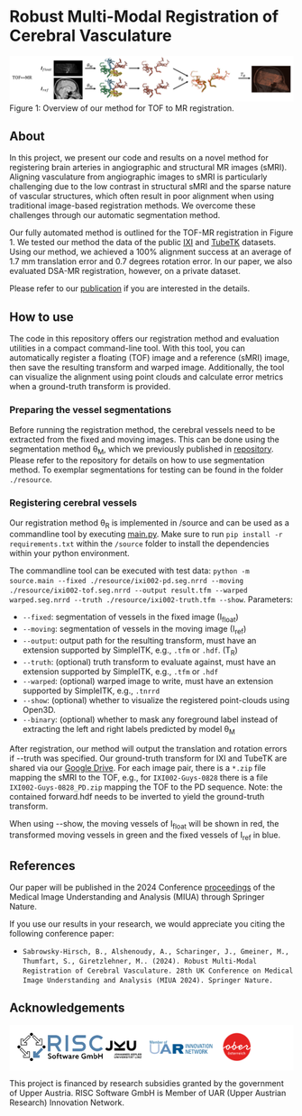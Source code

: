 # Robust Multi-Modal Registration of Cerebral Vasculature

![overview.png](resource%2Foverview.png)
Figure 1: Overview of our  method for TOF to MR registration.

## About

In this project, we present our code and results on a novel method for registering brain arteries in angiographic and structural MR images (sMRI). Aligning vasculature from angiographic images to sMRI is particularly challenging due to the low contrast in structural sMRI and the sparse nature of vascular structures, which often result in poor alignment when using traditional image-based registration methods. We overcome these challenges through our automatic segmentation method.

Our fully automated method is outlined for the TOF-MR registration in Figure 1. 
We tested our method the data of the public [IXI](https://brain-development.org/ixi-dataset/) and [TubeTK](https://public.kitware.com/Wiki/TubeTK/Data) datasets.
Using our method, we achieved a 100% alignment success at an average of 1.7 mm translation error and 0.7 degrees rotation error.
In our paper, we also evaluated DSA-MR registration, however, on a private dataset.

Please refer to our [publication](#References) if you are interested in the details.

## How to use

The code in this repository offers our registration method and evaluation utilities in a compact command-line tool. With this tool, you can automatically register a floating (TOF) image and a reference (sMRI) image, then save the resulting transform and warped image. Additionally, the tool can visualize the alignment using point clouds and calculate error metrics when a ground-truth transform is provided.


### Preparing the vessel segmentations

Before running the registration method, the cerebral vessels need to be extracted from the fixed and moving images. This can be done using the segmentation method &#952;<sub>M</sub>, which we previously published in [repository](https://github.com/risc-mi/cerebral-artery-annotation). Please refer to the repository for details on how to use segmentation method. To exemplar segmentations for testing can be found in the folder `./resource`.

### Registering cerebral vessels

Our registration method &#952;<sub>R</sub> is implemented in /source and can be used as a commandline tool by executing 
[main.py](source%2Fmain.py). Make sure to run ```pip install -r requirements.txt``` within the `/source` folder to install the dependencies within your python environment.

The commandline tool can be executed with test data: ```python -m source.main --fixed ./resource/ixi002-pd.seg.nrrd --moving ./resource/ixi002-tof.seg.nrrd --output result.tfm --warped warped.seg.nrrd --truth ./resource/ixi002-truth.tfm --show```. Parameters:
* `--fixed`: segmentation of vessels in the fixed image (I<sub>float</sub>)
* `--moving`: segmentation of vessels in the moving image (I<sub>ref</sub>)
* `--output`: output path for the resulting transform, must have an extension supported by SimpleITK, e.g., `.tfm` or `.hdf`. (T<sub>R</sub>)
* `--truth`: (optional) truth transform to evaluate against, must have an extension supported by SimpleITK, e.g., `.tfm` or `.hdf`
* `--warped`: (optional) warped image to write, must have an extension supported by SimpleITK, e.g., `.tnrrd`
* `--show`: (optional) whether to visualize the registered point-clouds using Open3D.
* `--binary`: (optional) whether to mask any foreground label instead of extracting the left and right labels predicted by model &#952;<sub>M</sub>

After registration, our method will output the translation and rotation errors if --truth was specified.
Our ground-truth transform for IXI and TubeTK are shared via our [Google Drive](https://drive.google.com/open?id=1QKeT1asXAswLx67GKCcpGCGba-hXU1Vv&usp=drive_fs). For each image pair, there is a `*.zip` file mapping the sMRI to the TOF, e.g., for `IXI002-Guys-0828` there is a file `IXI002-Guys-0828_PD.zip` mapping the TOF to the PD sequence. Note: the contained forward.hdf needs to be inverted to yield the ground-truth transform.

When using --show, the moving vessels of I<sub>float</sub> will be shown in red, the transformed moving vessels in green and the fixed vessels of I<sub>ref</sub> in blue.

## References

Our paper will be published in the 2024 Conference [proceedings](https://link.springer.com/conference/miua) of the Medical Image Understanding and Analysis (MIUA) through Springer Nature.

If you use our results in your research, we would appreciate you citing the following conference paper:

* `Sabrowsky-Hirsch, B., Alshenoudy, A., Scharinger, J., Gmeiner, M., Thumfart, S., Giretzlehner, M.. (2024). Robust Multi-Modal Registration of Cerebral Vasculature. 28th UK Conference on Medical Image Understanding
and Analysis (MIUA 2024). Springer Nature.`

## Acknowledgements

<div style="background-color:white;padding: 1em">
<img src="../assets/risc.svg" height="50px"  />
<img src="../assets/grants.svg" height="50px"  />
</div>

This project is financed by research subsidies granted by the government of Upper Austria. RISC Software GmbH is Member of UAR (Upper Austrian Research) Innovation Network.
